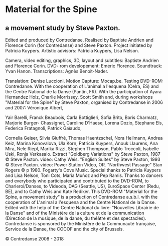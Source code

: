# Material for the Spine
 
## a movement study by Steve Paxton.

Edited and produced by Contredanse. Realised by Baptiste Andrien and Florence Corin (for Contredanse)
and Steve Paxton. Project initiated by Patricia Kuypers. Artistic advisors: Patricia Kuypers, Lisa Nelson.

Camera, video editing, graphics, 3D, layout and subtitles: Baptiste Andrien and Florence Corin. DVD-
rom developement: Emeric Florence. Soundtrack: Yvan Hanon. Transcriptions: Agnès Benoit-Nader.

Translation: Denise Luccioni. Motion Capture: Mocap.be. Testing DVD-ROM: Contredanse. With the
cooperation of L'animal a l'esquena (Celra, ES) and the Centre National de la Danse (Pantin, FR).
With the participation of Ayara Hernandez Holz, Charlie Morrissey, Scott Smith and, during workshops
"Material for the Spine" by Steve Paxton, organised by Contredanse in 2006 and 2007: Véronique Albert,

Yair Barelli, Franck Beaubois, Carla Bottiglieri, Sofia Brito, Boris Charmatz, Marjorie Burger-
Chassignet, Caroline D'Haese, Lorena Dozio, Stephane Els, Federica Fratagnoli, Patrick Gaïaudo,

Cornelia Geiser, Silvia Giuffrè, Thomas Haentzschel, Nora Heilmann, Andrea Keiz, Marina Konovalova,
Ula Korn, Patricia Kuypers, Anouk Llaurens, Ana Mira, Nele Riepl, Marika Rizzi, Stephen Thompson,
Pablo Troccoli, Isabelle Uski, Ronja Verkasalo. Extract "Goldberg Variations" by Steve Paxton, 1987 ©
Steve Paxton. video: Cathy Weis. "English Suites" by Steve Paxton, 1993 © Steve Paxton. video: Power
Station Video, OR. "Northwest Passage" Stan Rogers © p 1980. Fogarty's Cove Music.
Special thanks to Patricia Kuypers and Lisa Nelson, Toni Cots, María Muñoz and Pep Ramis. Thanks to
dancers and everybody who participated and contributed to the DVD-ROM, to Charleroi/Danses, to
Videoda, DAG (Seattle, US), EuroSpace Center (Redu, BE), and to Cathy Weis and Kate Rediker. This
DVD-ROM "Material for the Spine, a movement study" is a production of Contredanse a.s.b.l. with the
cooperation of L'animal a l'esquena and the Centre National de la Danse. Edited with the help of the
Centre National du livre: "Nouvelles Librairie de la Danse" and of the Ministère de la culture et de la
communication (Direction de la musique, de la danse, du théâtre et des spectacles). Contredanse is
sponsored by the Ministère de la Communauté française, Service de la Danse, the COCOF and the city of
Brussels.

© Contredanse 2008 - 2018
